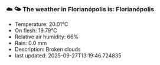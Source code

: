 ### ☁️ 🌤️  The weather in Florianópolis is: Florianópolis

- Temperature: 20.01°C
- On flesh: 19.79°C
- Relative air humidity: 66%
- Rain: 0.0 mm
- Description: Broken clouds
- last updated: 2025-09-27T13:19:46.724835
